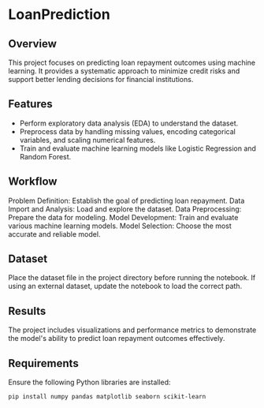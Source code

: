 # LoanPrediction

## Overview
This project focuses on predicting loan repayment outcomes using machine learning. It provides a systematic approach to minimize credit risks and support better lending decisions for financial institutions.

## Features
- Perform exploratory data analysis (EDA) to understand the dataset.
- Preprocess data by handling missing values, encoding categorical variables, and scaling numerical features.
- Train and evaluate machine learning models like Logistic Regression and Random Forest.

## Workflow
Problem Definition: Establish the goal of predicting loan repayment.
Data Import and Analysis: Load and explore the dataset.
Data Preprocessing: Prepare the data for modeling.
Model Development: Train and evaluate various machine learning models.
Model Selection: Choose the most accurate and reliable model.

## Dataset
Place the dataset file in the project directory before running the notebook. If using an external dataset, update the notebook to load the correct path.

## Results
The project includes visualizations and performance metrics to demonstrate the model's ability to predict loan repayment outcomes effectively.

## Requirements
Ensure the following Python libraries are installed:
```bash
pip install numpy pandas matplotlib seaborn scikit-learn

